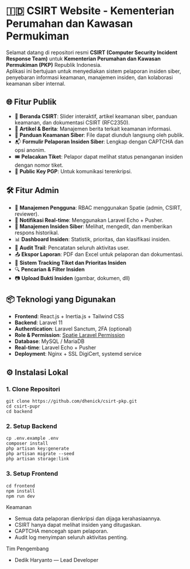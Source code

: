# 🇮🇩 CSIRT Website - Kementerian Perumahan dan Kawasan Permukiman

Selamat datang di repositori resmi **CSIRT (Computer Security Incident Response Team)** untuk **Kementerian Perumahan dan Kawasan Permukiman (PKP)** Republik Indonesia.  
Aplikasi ini bertujuan untuk menyediakan sistem pelaporan insiden siber, penyebaran informasi keamanan, manajemen insiden, dan kolaborasi keamanan siber internal.

## 🌐 Fitur Publik

- 🎯 **Beranda CSIRT**: Slider interaktif, artikel keamanan siber, panduan keamanan, dan dokumentasi CSIRT (RFC2350).
- 📢 **Artikel & Berita**: Manajemen berita terkait keamanan informasi.
- 📄 **Panduan Keamanan Siber**: File dapat diunduh langsung oleh publik.
- 📬 **Formulir Pelaporan Insiden Siber**: Lengkap dengan CAPTCHA dan opsi anonim.
- 🎟️ **Pelacakan Tiket**: Pelapor dapat melihat status penanganan insiden dengan nomor tiket.
- 🔐 **Public Key PGP**: Untuk komunikasi terenkripsi.

## 🛠️ Fitur Admin

- 👥 **Manajemen Pengguna**: RBAC menggunakan Spatie (admin, CSIRT, reviewer).
- 🔔 **Notifikasi Real-time**: Menggunakan Laravel Echo + Pusher.
- 🧾 **Manajemen Insiden Siber**: Melihat, mengedit, dan memberikan respons historikal.
- 📊 **Dashboard Insiden**: Statistik, prioritas, dan klasifikasi insiden.
- 📝 **Audit Trail**: Pencatatan seluruh aktivitas user.
- 📤 **Ekspor Laporan**: PDF dan Excel untuk pelaporan dan dokumentasi.
- 🔄 **Sistem Tracking Tiket dan Prioritas Insiden**
- 🔍 **Pencarian & Filter Insiden**
- 📷 **Upload Bukti Insiden** (gambar, dokumen, dll)

## 📦 Teknologi yang Digunakan

- **Frontend**: React.js + Inertia.js + Tailwind CSS
- **Backend**: Laravel 11
- **Authentication**: Laravel Sanctum, 2FA (optional)
- **Role & Permission**: [Spatie Laravel Permission](https://github.com/spatie/laravel-permission)
- **Database**: MySQL / MariaDB
- **Real-time**: Laravel Echo + Pusher
- **Deployment**: Nginx + SSL DigiCert, systemd service

## ⚙️ Instalasi Lokal

### 1. Clone Repositori
    git clone https://github.com/dhenick/csirt-pkp.git
    cd csirt-pupr
    cd backend

### 2. Setup Backend
    cp .env.example .env
    composer install
    php artisan key:generate
    php artisan migrate --seed
    php artisan storage:link

### 3. Setup Frontend
    cd frontend
    npm install
    npm run dev

Keamanan
- Semua data pelaporan dienkripsi dan dijaga kerahasiaannya.
- CSIRT hanya dapat melihat insiden yang ditugaskan.
- CAPTCHA mencegah spam pelaporan.
- Audit log menyimpan seluruh aktivitas penting.

Tim Pengembang
- Dedik Haryanto — Lead Developer
